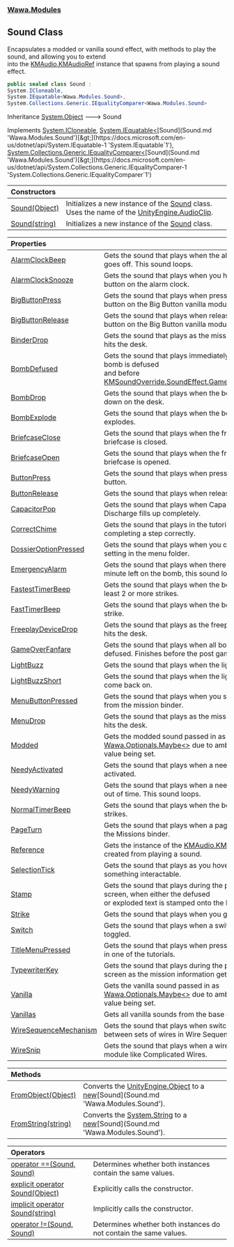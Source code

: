 ### [Wawa.Modules](Wawa.Modules.md 'Wawa.Modules')

## Sound Class

Encapsulates a modded or vanilla sound effect, with methods to play the sound, and allowing you to extend  
into the [KMAudio.KMAudioRef](https://docs.microsoft.com/en-us/dotnet/api/KMAudio.KMAudioRef 'KMAudio.KMAudioRef') instance that spawns from playing a sound effect.

```csharp
public sealed class Sound :
System.ICloneable,
System.IEquatable<Wawa.Modules.Sound>,
System.Collections.Generic.IEqualityComparer<Wawa.Modules.Sound>
```

Inheritance [System.Object](https://docs.microsoft.com/en-us/dotnet/api/System.Object 'System.Object') &#129106; Sound

Implements [System.ICloneable](https://docs.microsoft.com/en-us/dotnet/api/System.ICloneable 'System.ICloneable'), [System.IEquatable&lt;](https://docs.microsoft.com/en-us/dotnet/api/System.IEquatable-1 'System.IEquatable`1')[Sound](Sound.md 'Wawa.Modules.Sound')[&gt;](https://docs.microsoft.com/en-us/dotnet/api/System.IEquatable-1 'System.IEquatable`1'), [System.Collections.Generic.IEqualityComparer&lt;](https://docs.microsoft.com/en-us/dotnet/api/System.Collections.Generic.IEqualityComparer-1 'System.Collections.Generic.IEqualityComparer`1')[Sound](Sound.md 'Wawa.Modules.Sound')[&gt;](https://docs.microsoft.com/en-us/dotnet/api/System.Collections.Generic.IEqualityComparer-1 'System.Collections.Generic.IEqualityComparer`1')

| Constructors | |
| :--- | :--- |
| [Sound(Object)](Sound..ctor(Object).md 'Wawa.Modules.Sound.Sound(Object)') | Initializes a new instance of the [Sound](Sound.md 'Wawa.Modules.Sound') class. Uses the name of the [UnityEngine.AudioClip](https://docs.microsoft.com/en-us/dotnet/api/UnityEngine.AudioClip 'UnityEngine.AudioClip'). |
| [Sound(string)](Sound..ctor(string).md 'Wawa.Modules.Sound.Sound(string)') | Initializes a new instance of the [Sound](Sound.md 'Wawa.Modules.Sound') class. |

| Properties | |
| :--- | :--- |
| [AlarmClockBeep](Sound.AlarmClockBeep.md 'Wawa.Modules.Sound.AlarmClockBeep') | Gets the sound that plays when the alarm clock goes off. This sound loops. |
| [AlarmClockSnooze](Sound.AlarmClockSnooze.md 'Wawa.Modules.Sound.AlarmClockSnooze') | Gets the sound that plays when you hit snooze button on the alarm clock. |
| [BigButtonPress](Sound.BigButtonPress.md 'Wawa.Modules.Sound.BigButtonPress') | Gets the sound that plays when pressing down the button on the Big Button vanilla module. |
| [BigButtonRelease](Sound.BigButtonRelease.md 'Wawa.Modules.Sound.BigButtonRelease') | Gets the sound that plays when releasing the button on the Big Button vanilla module. |
| [BinderDrop](Sound.BinderDrop.md 'Wawa.Modules.Sound.BinderDrop') | Gets the sound that plays as the mission binder hits the desk. |
| [BombDefused](Sound.BombDefused.md 'Wawa.Modules.Sound.BombDefused') | Gets the sound that plays immediately after a bomb is defused<br/>and before [KMSoundOverride.SoundEffect.GameOverFanfare](https://docs.microsoft.com/en-us/dotnet/api/KMSoundOverride.SoundEffect.GameOverFanfare 'KMSoundOverride.SoundEffect.GameOverFanfare'). |
| [BombDrop](Sound.BombDrop.md 'Wawa.Modules.Sound.BombDrop') | Gets the sound that plays when the bomb is set down on the desk. |
| [BombExplode](Sound.BombExplode.md 'Wawa.Modules.Sound.BombExplode') | Gets the sound that plays when the bomb explodes. |
| [BriefcaseClose](Sound.BriefcaseClose.md 'Wawa.Modules.Sound.BriefcaseClose') | Gets the sound that plays when the freeplay briefcase is closed. |
| [BriefcaseOpen](Sound.BriefcaseOpen.md 'Wawa.Modules.Sound.BriefcaseOpen') | Gets the sound that plays when the freeplay briefcase is opened. |
| [ButtonPress](Sound.ButtonPress.md 'Wawa.Modules.Sound.ButtonPress') | Gets the sound that plays when pressing down a button. |
| [ButtonRelease](Sound.ButtonRelease.md 'Wawa.Modules.Sound.ButtonRelease') | Gets the sound that plays when releasing a button. |
| [CapacitorPop](Sound.CapacitorPop.md 'Wawa.Modules.Sound.CapacitorPop') | Gets the sound that plays when Capacitor Discharge fills up completely. |
| [CorrectChime](Sound.CorrectChime.md 'Wawa.Modules.Sound.CorrectChime') | Gets the sound that plays in the tutorial for completing a step correctly. |
| [DossierOptionPressed](Sound.DossierOptionPressed.md 'Wawa.Modules.Sound.DossierOptionPressed') | Gets the sound that plays when you change a setting in the menu folder. |
| [EmergencyAlarm](Sound.EmergencyAlarm.md 'Wawa.Modules.Sound.EmergencyAlarm') | Gets the sound that plays when there is less than a minute left on the bomb, this sound loops. |
| [FastestTimerBeep](Sound.FastestTimerBeep.md 'Wawa.Modules.Sound.FastestTimerBeep') | Gets the sound that plays when the bomb has at least 2 or more strikes. |
| [FastTimerBeep](Sound.FastTimerBeep.md 'Wawa.Modules.Sound.FastTimerBeep') | Gets the sound that plays when the bomb has 1 strike. |
| [FreeplayDeviceDrop](Sound.FreeplayDeviceDrop.md 'Wawa.Modules.Sound.FreeplayDeviceDrop') | Gets the sound that plays as the freeplay briefcase hits the desk. |
| [GameOverFanfare](Sound.GameOverFanfare.md 'Wawa.Modules.Sound.GameOverFanfare') | Gets the sound that plays when all bombs are defused. Finishes before the post game screen. |
| [LightBuzz](Sound.LightBuzz.md 'Wawa.Modules.Sound.LightBuzz') | Gets the sound that plays when the lights go out. |
| [LightBuzzShort](Sound.LightBuzzShort.md 'Wawa.Modules.Sound.LightBuzzShort') | Gets the sound that plays when the lights start to come back on. |
| [MenuButtonPressed](Sound.MenuButtonPressed.md 'Wawa.Modules.Sound.MenuButtonPressed') | Gets the sound that plays when you start a mission from the mission binder. |
| [MenuDrop](Sound.MenuDrop.md 'Wawa.Modules.Sound.MenuDrop') | Gets the sound that plays as the mission folder hits the desk. |
| [Modded](Sound.Modded.md 'Wawa.Modules.Sound.Modded') | Gets the modded sound passed in as [Wawa.Optionals.Maybe&lt;&gt;](https://docs.microsoft.com/en-us/dotnet/api/Wawa.Optionals.Maybe-1 'Wawa.Optionals.Maybe`1') due to ambiguity in this value being set. |
| [NeedyActivated](Sound.NeedyActivated.md 'Wawa.Modules.Sound.NeedyActivated') | Gets the sound that plays when a needy gets activated. |
| [NeedyWarning](Sound.NeedyWarning.md 'Wawa.Modules.Sound.NeedyWarning') | Gets the sound that plays when a needy is running out of time. This sound loops. |
| [NormalTimerBeep](Sound.NormalTimerBeep.md 'Wawa.Modules.Sound.NormalTimerBeep') | Gets the sound that plays when the bomb has no strikes. |
| [PageTurn](Sound.PageTurn.md 'Wawa.Modules.Sound.PageTurn') | Gets the sound that plays when a page is turned in the Missions binder. |
| [Reference](Sound.Reference.md 'Wawa.Modules.Sound.Reference') | Gets the instance of the [KMAudio.KMAudioRef](https://docs.microsoft.com/en-us/dotnet/api/KMAudio.KMAudioRef 'KMAudio.KMAudioRef') created from playing a sound. |
| [SelectionTick](Sound.SelectionTick.md 'Wawa.Modules.Sound.SelectionTick') | Gets the sound that plays as you hover over something interactable. |
| [Stamp](Sound.Stamp.md 'Wawa.Modules.Sound.Stamp') | Gets the sound that plays during the post game screen, when either the defused<br/>or exploded text is stamped onto the binder. |
| [Strike](Sound.Strike.md 'Wawa.Modules.Sound.Strike') | Gets the sound that plays when you get a strike. |
| [Switch](Sound.Switch.md 'Wawa.Modules.Sound.Switch') | Gets the sound that plays when a switch is toggled. |
| [TitleMenuPressed](Sound.TitleMenuPressed.md 'Wawa.Modules.Sound.TitleMenuPressed') | Gets the sound that plays when pressing a button in one of the tutorials. |
| [TypewriterKey](Sound.TypewriterKey.md 'Wawa.Modules.Sound.TypewriterKey') | Gets the sound that plays during the post game screen as the mission information gets typed out. |
| [Vanilla](Sound.Vanilla.md 'Wawa.Modules.Sound.Vanilla') | Gets the vanilla sound passed in as [Wawa.Optionals.Maybe&lt;&gt;](https://docs.microsoft.com/en-us/dotnet/api/Wawa.Optionals.Maybe-1 'Wawa.Optionals.Maybe`1') due to ambiguity in this value being set. |
| [Vanillas](Sound.Vanillas.md 'Wawa.Modules.Sound.Vanillas') | Gets all vanilla sounds from the base game. |
| [WireSequenceMechanism](Sound.WireSequenceMechanism.md 'Wawa.Modules.Sound.WireSequenceMechanism') | Gets the sound that plays when switching between sets of wires in Wire Sequence. |
| [WireSnip](Sound.WireSnip.md 'Wawa.Modules.Sound.WireSnip') | Gets the sound that plays when a wire is cut on a module like Complicated Wires. |

| Methods | |
| :--- | :--- |
| [FromObject(Object)](Sound.FromObject(Object).md 'Wawa.Modules.Sound.FromObject(Object)') | Converts the [UnityEngine.Object](https://docs.microsoft.com/en-us/dotnet/api/UnityEngine.Object 'UnityEngine.Object') to a [new](https://docs.microsoft.com/en-us/dotnet/csharp/language-reference/keywords/new 'https://docs.microsoft.com/en-us/dotnet/csharp/language-reference/keywords/new')[Sound](Sound.md 'Wawa.Modules.Sound'). |
| [FromString(string)](Sound.FromString(string).md 'Wawa.Modules.Sound.FromString(string)') | Converts the [System.String](https://docs.microsoft.com/en-us/dotnet/api/System.String 'System.String') to a [new](https://docs.microsoft.com/en-us/dotnet/csharp/language-reference/keywords/new 'https://docs.microsoft.com/en-us/dotnet/csharp/language-reference/keywords/new')[Sound](Sound.md 'Wawa.Modules.Sound'). |

| Operators | |
| :--- | :--- |
| [operator ==(Sound, Sound)](Sound.op_Equality(Sound,Sound).md 'Wawa.Modules.Sound.op_Equality(Wawa.Modules.Sound, Wawa.Modules.Sound)') | Determines whether both instances contain the same values. |
| [explicit operator Sound(Object)](Sound.Sound(Object).md 'Wawa.Modules.Sound.op_Explicit Wawa.Modules.Sound(Object)') | Explicitly calls the constructor. |
| [implicit operator Sound(string)](Sound.Sound(string).md 'Wawa.Modules.Sound.op_Implicit Wawa.Modules.Sound(string)') | Implicitly calls the constructor. |
| [operator !=(Sound, Sound)](Sound.op_Inequality(Sound,Sound).md 'Wawa.Modules.Sound.op_Inequality(Wawa.Modules.Sound, Wawa.Modules.Sound)') | Determines whether both instances do not contain the same values. |
